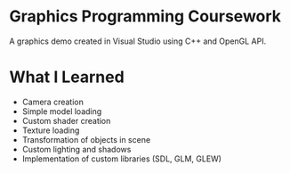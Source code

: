 # Graphics Programming Coursework

A graphics demo created in Visual Studio using C++ and OpenGL API.

# What I Learned

* Camera creation 
* Simple model loading
* Custom shader creation
* Texture loading
* Transformation of objects in scene
* Custom lighting and shadows
* Implementation of custom libraries (SDL, GLM, GLEW)
